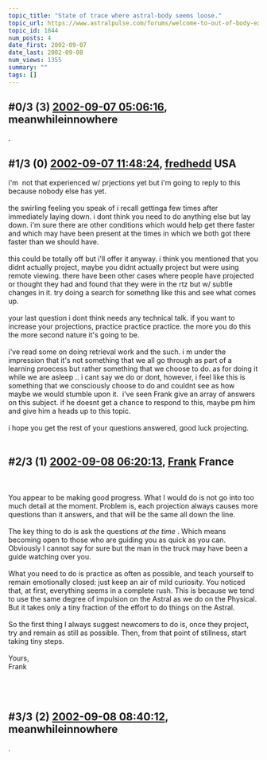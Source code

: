 ```yaml
---
topic_title: "State of trace where astral-body seems loose."
topic_url: https://www.astralpulse.com/forums/welcome-to-out-of-body-experiences!/state-of-trace-where-astral-body-seems-loose
topic_id: 1844
num_posts: 4
date_first: 2002-09-07
date_last: 2002-09-08
num_views: 1355
summary: ""
tags: []
---
```


## \#0/3 (3) [2002-09-07 05:06:16](https://www.astralpulse.com/forums/index.php?msg=117579), meanwhileinnowhere  ##
<section>
.
</section>

## \#1/3 (0) [2002-09-07 11:48:24](https://www.astralpulse.com/forums/index.php?msg=12005), [fredhedd](https://www.astralpulse.com/forums/profile/?u=692) USA ##
<section>
i'm  not that experienced w/ prjections yet but i'm going to reply to this because nobody else has yet.
<br>
<br>
the swirling feeling you speak of i recall gettinga few times after immediately laying down. i dont think you need to do anything else but lay down. i'm sure there are other conditions which would help get there faster and which may have been present at the times in which we both got there faster than we should have.
<br>
<br>
this could be totally off but i'll offer it anyway. i think you mentioned that you didnt actually project, maybe you didnt actually project but were using remote viewing. there have been other cases where people have projected or thought they had and found that they were in the rtz but w/ subtle changes in it. try doing a search for somethng like this and see what comes up.
<br>
<br>
your last question i dont think needs any technical talk. if you want to increase your projections, practice practice practice. the more you do this the more second nature it's going to be.
<br>
<br>
i've read some on doing retrieval work and the such. i m under the impression that it's not something that we all go through as part of a learning proecess but rather something that we choose to do. as for doing it while we are asleep .. i cant say we do or dont, however, i feel like this is something that we consciously choose to do and couldnt see as how maybe we would stumble upon it.  i've seen Frank give an array of answers on this subject. if he doesnt get a chance to respond to this, maybe pm him and give him a heads up to this topic.
<br>
<br>
i hope you get the rest of your questions answered, good luck projecting.
<br>
<br>
</section>

## \#2/3 (1) [2002-09-08 06:20:13](https://www.astralpulse.com/forums/index.php?msg=12058), [Frank](https://www.astralpulse.com/forums/profile/?u=359) France ##
<section>
<br>
<br>
You appear to be making good progress. What I would do is not go into too much detail at the moment. Problem is, each projection always causes more questions than it answers, and that will be the same all down the line.
<br>
<br>
The key thing to do is ask the questions
<i>
 at the time
</i>
. Which means becoming open to those who are guiding you as quick as you can. Obviously I cannot say for sure but the man in the truck may have been a guide watching over you.
<br>
<br>
What you need to do is practice as often as possible, and teach yourself to remain emotionally closed: just keep an air of mild curiosity. You noticed that, at first, everything seems in a complete rush. This is because we tend to use the same degree of impulsion on the Astral as we do on the Physical. But it takes only a tiny fraction of the effort to do things on the Astral.
<br>
<br>
So the first thing I always suggest newcomers to do is, once they project, try and remain as still as possible. Then, from that point of stillness, start taking tiny steps.
<br>
<br>
Yours,
<br>
Frank
<br>
<br>
<br>
<br>
</section>

## \#3/3 (2) [2002-09-08 08:40:12](https://www.astralpulse.com/forums/index.php?msg=12065), meanwhileinnowhere  ##
<section>
.
<br>
<br>
</section>